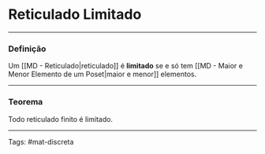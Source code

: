 # Reticulado Limitado

---

### Definição

Um [[MD - Reticulado|reticulado]] é **limitado** se e só tem [[MD - Maior e Menor Elemento de um Poset|maior e menor]] elementos.

---

### Teorema

Todo reticulado finito é limitado.

---

Tags: #mat-discreta 